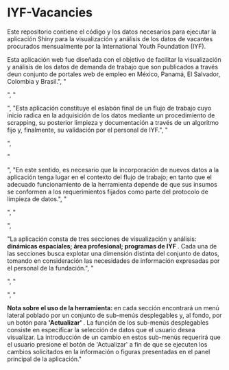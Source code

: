 # IYF-Vacancies
Este repositorio contiene el código y los datos necesarios para ejecutar la aplicación Shiny para la visualización y análisis de los datos de vacantes procurados mensualmente por la International Youth Foundation (IYF).

Esta aplicación web fue diseñada con el objetivo de facilitar la visualización y análisis de los datos de demanda de trabajo que son publicados a través deun conjunto de portales web de empleo en México, Panamá, El Salvador, Colombia y Brasil.", "</p>", "<p>", "Esta aplicación constituye el eslabón final de un flujo de trabajo cuyo inicio radica en la adquisición de los datos mediante un procedimiento de scrapping, su posterior limpieza y documentación a través de un algoritmo fijo y, finalmente, su validación por el personal de IYF.", "</p>",

"<p>", "En este sentido, es necesario que la incorporación de nuevos datos a la aplicación tenga lugar en el contexto del flujo de trabajo; en tanto que el adecuado funcionamiento de la herramienta depende de que sus insumos se conformen a los requerimientos fijados como parte del protocolo de limpieza de datos.", "</p>", "<p>", 

"La aplicación consta de tres secciones de visualización y análisis: <b> dinámicas espaciales; área profesional; programas de IYF </b>. Cada una de las secciones busca explotar una dimensión distinta del conjunto de datos, tomando en consideración las necesidades de información expresadas por el personal de la fundación.", "</p>",  "<p>", "<b> 

Nota sobre el uso de la herramienta: </b> en cada sección encontrará un menú lateral poblado por un conjunto de sub-menús desplegables y, al fondo, por un botón para <b> 'Actualizar' </b>. La función de los sub-menús desplegables consiste en especificar la selección de datos que el usuario desea visualizar. La introducción de un cambio en estos sub-menús requerirá que el usuario presione el botón de 'Actualizar' a fin de que se ejecuten los cambios solicitados en la información o figuras presentadas en el panel principal de la aplicación."
